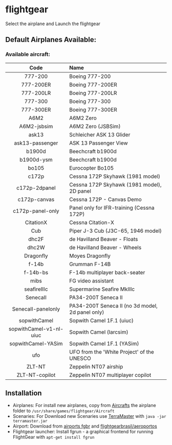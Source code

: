 # flightgear
Select the airplane and Launch the flightgear

## Default Airplanes Available:
### Available aircraft:
| Code | Name |
| :--: | :--- |
| 777-200              			|        Boeing 777-200                                     |
| 777-200ER          			  |         Boeing 777-200ER                                  |
| 777-200LR           			|         Boeing 777-200LR                                  |
| 777-300              			|        Boeing 777-300                                     |
| 777-300ER          			  |         Boeing 777-300ER                                  |
| A6M2                  		|       A6M2 Zero                                           |
| A6M2-jsbsim        			  |          A6M2 Zero (JSBSim)                               |
| ask13                 		|       Schleicher ASK 13 Glider                            |
| ask13-passenger  			    |            ASK 13 Passenger View                          |
| b1900d               			|        Beechcraft b1900d                                  |
| b1900d-ysm        			  |          Beechcraft b1900d                                |	
| bo105                 		|       Eurocopter Bo105                                    |
| c172p                 		|       Cessna 172P Skyhawk (1981 model)                    |
| c172p-2dpanel     			  |           Cessna 172P Skyhawk (1981 model), 2D panel     	|
| c172p-canvas       			  |          Cessna 172P - Canvas Demo                        |
| c172p-panel-only  			  |           Panel only for IFR-training (Cessna 172P)       |
| CitationX            			|       Cessna Citation-X                                   |
| Cub                    		|      Piper J-3 Cub (J3C-65, 1946 model)                   |
| dhc2F                 		|       de Havilland Beaver - Floats                        |
| dhc2W                			|        de Havilland Beaver - Wheels                       |
| Dragonfly            			|        Moyes Dragonfly                                    |
| f-14b                  		|      Grumman F-14B                                        |
| f-14b-bs              		|       F-14b multiplayer back-seater                       |
| mibs                   		|      FG video assistant                                   |
| seafireIIIc           		|       Supermarine Seafire MkIIIc                          |
| SenecaII             			|        PA34-200T Seneca II                                |
| SenecaII-panelonly  			|         PA34-200T Seneca II (no 3d model, 2d panel only)	|
| sopwithCamel          		|       Sopwith Camel 1F.1 (uiuc)                           |
| sopwithCamel-v1-nl-uiuc  	|    Sopwith Camel (larcsim)                                |
| sopwithCamel-YASim       	|   Sopwith Camel 1F.1 (YASim)                           		|
| ufo                       |  UFO from the 'White Project' of the UNESCO               |
| ZLT-NT                    |   Zeppelin NT07 airship                                   |
| ZLT-NT-copilot           	|    Zeppelin NT07 multiplayer copilot                      |

## Installation

- Airplanes: For install new airplanes, copy from [Aircrafts][1] the airplane folder to
`/usr/share/games/flightgear/Aircraft`
- Scenaries: For Download new Scenaries use [TerraMaster][2] with `java -jar terramaster.jar`
- Airport: Download from [airports fgbr][3] and [flightgearbrasil/aeroportos][4]
- Flightgear launcher: Install fgrun - a graphical frontend for running FlightGear with `apt-get install fgrun`

[1]:http://www.flightgear.org/download/aircraft-v3-4/
[2]:http://wiki.flightgear.org/TerraMaster
[3]:http://grupofgbr.wix.com/grupofgbr#!__aeroportos
[4]:https://sites.google.com/site/flightgearbrasil/aeroportos
